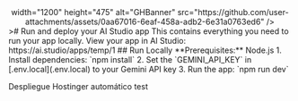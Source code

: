 <div align="center">width="1200" height="475" alt="GHBanner" src="https://github.com/user-attachments/assets/0aa67016-6eaf-458a-adb2-6e31a0763ed6" /></div>
># Run and deploy your AI Studio app
This contains everything you need to run your app locally.
View your app in AI Studio: https://ai.studio/apps/temp/1
## Run Locally
**Prerequisites:**
  Node.js
1. Install dependencies:
   `npm install`
2. Set the `GEMINI_API_KEY` in [.env.local](.env.local) to your Gemini API key
3. Run the app:
   `npm run dev`

Despliegue Hostinger automático test
